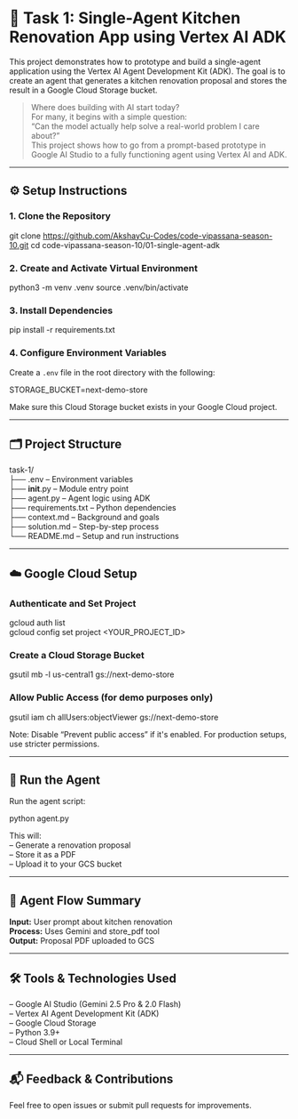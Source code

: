 # 🧠 Task 1: Single-Agent Kitchen Renovation App using Vertex AI ADK

This project demonstrates how to prototype and build a single-agent application using the Vertex AI Agent Development Kit (ADK). The goal is to create an agent that generates a kitchen renovation proposal and stores the result in a Google Cloud Storage bucket.

> Where does building with AI start today?  
> For many, it begins with a simple question:  
> “Can the model actually help solve a real-world problem I care about?”  
> This project shows how to go from a prompt-based prototype in Google AI Studio to a fully functioning agent using Vertex AI and ADK.

---

## ⚙️ Setup Instructions

### 1. Clone the Repository

git clone https://github.com/AkshayCu-Codes/code-vipassana-season-10.git
cd code-vipassana-season-10/01-single-agent-adk

### 2. Create and Activate Virtual Environment

python3 -m venv .venv
source .venv/bin/activate

### 3. Install Dependencies

pip install -r requirements.txt

### 4. Configure Environment Variables

Create a `.env` file in the root directory with the following:

STORAGE_BUCKET=next-demo-store

Make sure this Cloud Storage bucket exists in your Google Cloud project.

---

## 🗂️ Project Structure

task-1/  
├── .env                  – Environment variables  
├── __init__.py           – Module entry point  
├── agent.py              – Agent logic using ADK  
├── requirements.txt      – Python dependencies  
├── context.md            – Background and goals  
├── solution.md           – Step-by-step process  
└── README.md             – Setup and run instructions

---

## ☁️ Google Cloud Setup

### Authenticate and Set Project

gcloud auth list  
gcloud config set project <YOUR_PROJECT_ID>

### Create a Cloud Storage Bucket

gsutil mb -l us-central1 gs://next-demo-store

### Allow Public Access (for demo purposes only)

gsutil iam ch allUsers:objectViewer gs://next-demo-store

Note: Disable “Prevent public access” if it's enabled. For production setups, use stricter permissions.

---

## 🚀 Run the Agent

Run the agent script:

python agent.py

This will:  
– Generate a renovation proposal  
– Store it as a PDF  
– Upload it to your GCS bucket

---

## 🧠 Agent Flow Summary

**Input:** User prompt about kitchen renovation  
**Process:** Uses Gemini and store_pdf tool  
**Output:** Proposal PDF uploaded to GCS

---

## 🛠️ Tools & Technologies Used

– Google AI Studio (Gemini 2.5 Pro & 2.0 Flash)  
– Vertex AI Agent Development Kit (ADK)  
– Google Cloud Storage  
– Python 3.9+  
– Cloud Shell or Local Terminal

---

## 📬 Feedback & Contributions

Feel free to open issues or submit pull requests for improvements.
